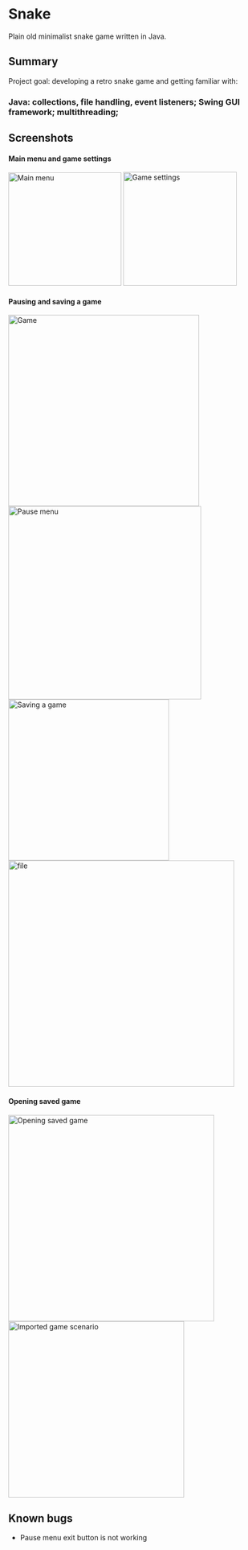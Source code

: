 # Snake
Plain old minimalist snake game written in Java.

## Summary
Project goal: developing a retro snake game and getting familiar with:
### Java: collections, file handling, event listeners; Swing GUI framework; multithreading; 

## Screenshots

#### Main menu and game settings
<img width="225" alt="Main menu" src="https://user-images.githubusercontent.com/77939189/151709482-54bae498-aa9f-4a1c-9149-a65ecdf3d498.png">                           <img width="226" alt="Game settings" src="https://user-images.githubusercontent.com/77939189/151709495-76f231bc-5b52-42ab-ae8d-21c5b2dba69a.png">

#### Pausing and saving a game
<img width="380" alt="Game" src="https://user-images.githubusercontent.com/77939189/151709597-ca0c09c5-48ba-4b1c-9e70-d609ccad776c.png"> <img width="384" alt="Pause menu" src="https://user-images.githubusercontent.com/77939189/151709612-fea1bd91-065f-43c2-804a-ba8c8bf69e6c.png">
<img width="320" alt="Saving a game" src="https://user-images.githubusercontent.com/77939189/151709678-98db6b43-fa9a-4abd-b42d-5aaea3368186.png"> <img width="450" alt="file" src="https://user-images.githubusercontent.com/77939189/151711132-81dfe140-b651-4bca-aadb-0e77f5373a2f.png">



#### Opening saved game
<img width="410" alt="Opening saved game" src="https://user-images.githubusercontent.com/77939189/151709705-381faa22-0bb6-438b-8791-8f8fb2f6ab58.png"> <img width="350" alt="Imported game scenario" src="https://user-images.githubusercontent.com/77939189/151709751-1a020228-2266-4223-82a6-7067440c4244.png">

## Known bugs
- Pause menu exit button is not working
